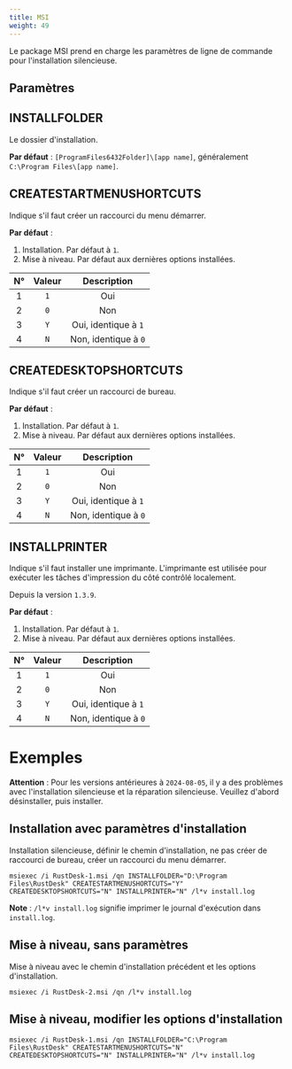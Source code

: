 ```yaml
---
title: MSI
weight: 49
---
```


Le package MSI prend en charge les paramètres de ligne de commande pour l'installation silencieuse.

## Paramètres

## INSTALLFOLDER

Le dossier d'installation.

**Par défaut** : `[ProgramFiles6432Folder]\[app name]`, généralement `C:\Program Files\[app name]`.


## CREATESTARTMENUSHORTCUTS

Indique s'il faut créer un raccourci du menu démarrer.

**Par défaut** :
1. Installation. Par défaut à `1`.
2. Mise à niveau. Par défaut aux dernières options installées.

| N° | Valeur | Description |
| :---: | :---: | :---: |
| 1 | `1` | Oui |
| 2 | `0` | Non |
| 3 | `Y` | Oui, identique à `1` |
| 4 | `N` | Non, identique à `0` |

## CREATEDESKTOPSHORTCUTS

Indique s'il faut créer un raccourci de bureau.

**Par défaut** :
1. Installation. Par défaut à `1`.
2. Mise à niveau. Par défaut aux dernières options installées.

| N° | Valeur | Description |
| :---: | :---: | :---: |
| 1 | `1` | Oui |
| 2 | `0` | Non |
| 3 | `Y` | Oui, identique à `1` |
| 4 | `N` | Non, identique à `0` |

## INSTALLPRINTER

Indique s'il faut installer une imprimante. L'imprimante est utilisée pour exécuter les tâches d'impression du côté contrôlé localement.

Depuis la version `1.3.9`.

**Par défaut** :
1. Installation. Par défaut à `1`.
2. Mise à niveau. Par défaut aux dernières options installées.

| N° | Valeur | Description |
| :---: | :---: | :---: |
| 1 | `1` | Oui |
| 2 | `0` | Non |
| 3 | `Y` | Oui, identique à `1` |
| 4 | `N` | Non, identique à `0` |

# Exemples

**Attention** : Pour les versions antérieures à `2024-08-05`, il y a des problèmes avec l'installation silencieuse et la réparation silencieuse. Veuillez d'abord désinstaller, puis installer.

## Installation avec paramètres d'installation

Installation silencieuse, définir le chemin d'installation, ne pas créer de raccourci de bureau, créer un raccourci du menu démarrer.

```
msiexec /i RustDesk-1.msi /qn INSTALLFOLDER="D:\Program Files\RustDesk" CREATESTARTMENUSHORTCUTS="Y" CREATEDESKTOPSHORTCUTS="N" INSTALLPRINTER="N" /l*v install.log
```

**Note** : `/l*v install.log` signifie imprimer le journal d'exécution dans `install.log`.

## Mise à niveau, sans paramètres

Mise à niveau avec le chemin d'installation précédent et les options d'installation.

```
msiexec /i RustDesk-2.msi /qn /l*v install.log
```

## Mise à niveau, modifier les options d'installation

```
msiexec /i RustDesk-1.msi /qn INSTALLFOLDER="C:\Program Files\RustDesk" CREATESTARTMENUSHORTCUTS="N" CREATEDESKTOPSHORTCUTS="N" INSTALLPRINTER="N" /l*v install.log
```
